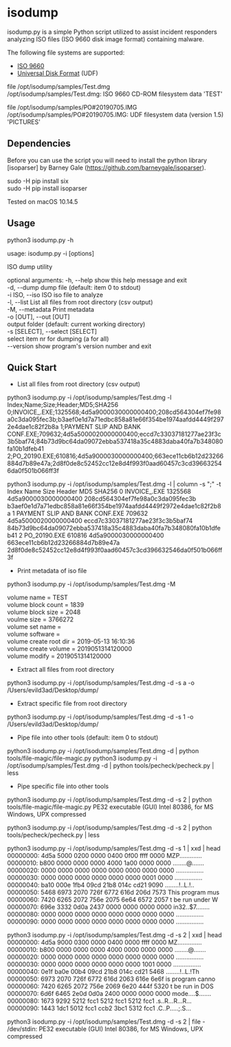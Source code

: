 # isodump

isodump.py is a simple Python script utilized to assist incident responders analyzing ISO files (ISO 9660 disk image format) containing malware.

The following file systems are supported:

* [ISO 9660](https://en.wikipedia.org/wiki/ISO_9660)
* [Universal Disk Format](https://en.wikipedia.org/wiki/Universal_Disk_Format) (UDF)

file /opt/isodump/samples/Test.dmg<br />
/opt/isodump/samples/Test.dmg: ISO 9660 CD-ROM filesystem data 'TEST'<br />

file /opt/isodump/samples/PO#20190705.IMG<br />
/opt/isodump/samples/PO#20190705.IMG: UDF filesystem data (version 1.5) 'PICTURES'<br />

## Dependencies

Before you can use the script you will need to install the python library [isoparser] by Barney Gale (https://github.com/barneygale/isoparser).

sudo -H pip install six<br />
sudo -H pip install isoparser<br />

Tested on macOS 10.14.5

## Usage

python3 isodump.py -h

usage: isodump.py -i <file> [options]

ISO dump utility

optional arguments:
  -h, --help            show this help message and exit<br />
  -d, --dump            dump file (default: item 0 to stdout)<br />
  -i ISO, --iso ISO     iso file to analyze<br />
  -l, --list            List all files from root directory (csv output)<br />
  -M, --metadata        Print metadata<br />
  -o [OUT], --out [OUT]<br />
                        output folder (default: current working directory)<br />
  -s [SELECT], --select [SELECT]<br />
                        select item nr for dumping (a for all)<br />
  --version             show program's version number and exit<br />

## Quick Start

* List all files from root directory (csv output)

python3 isodump.py -i /opt/isodump/samples/Test.dmg -l<br />
Index;Name;Size;Header;MD5;SHA256
0;INVOICE_.EXE;1325568;4d5a9000030000000400;208cd564304ef7fe98a0c3da095fec3b;b3aef0e1d7a71edbc858a81e66f354be1974aafdd4449f2972e4dae1c82f2b8a
1;PAYMENT SLIP AND BANK CONF.EXE;709632;4d5a5000020000000400;eccd7c33037181277ae23f3c3b5baf74;84b73d9bc64da09072ebba537418a35c4883daba40fa7b348080fa10b1dfeb41
2;PO_20190.EXE;610816;4d5a9000030000000400;663ece11cb6b12d23266884d7b89e47a;2d8f0de8c52452cc12e8d4f993f0aad60457c3cd396632546da0f501b066ff3f

python3 isodump.py -i /opt/isodump/samples/Test.dmg -l | column -s ";" -t<br />
Index  Name                            Size     Header                MD5                               SHA256
0      INVOICE_.EXE                    1325568  4d5a9000030000000400  208cd564304ef7fe98a0c3da095fec3b  b3aef0e1d7a71edbc858a81e66f354be1974aafdd4449f2972e4dae1c82f2b8a
1      PAYMENT SLIP AND BANK CONF.EXE  709632   4d5a5000020000000400  eccd7c33037181277ae23f3c3b5baf74  84b73d9bc64da09072ebba537418a35c4883daba40fa7b348080fa10b1dfeb41
2      PO_20190.EXE                    610816   4d5a9000030000000400  663ece11cb6b12d23266884d7b89e47a  2d8f0de8c52452cc12e8d4f993f0aad60457c3cd396632546da0f501b066ff3f

* Print metadata of iso file

python3 isodump.py -i /opt/isodump/samples/Test.dmg -M<br />

volume name = TEST<br />
volume block count = 1839<br />
volume block size = 2048<br />
voulme size = 3766272<br />
volume set name = <br />
volume software = <br />
volume create root dir = 2019-05-13 16:10:36<br />
volume create volume = 2019051314120000<br />
volume modify = 2019051314120000<br />

* Extract all files from root directory

python3 isodump.py -i /opt/isodump/samples/Test.dmg -d -s a -o /Users/evild3ad/Desktop/dump/

* Extract specific file from root directory

python3 isodump.py -i /opt/isodump/samples/Test.dmg -d -s 1 -o /Users/evild3ad/Desktop/dump/

* Pipe file into other tools (default: item 0 to stdout)

python3 isodump.py -i /opt/isodump/samples/Test.dmg -d | python tools/file-magic/file-magic.py
python3 isodump.py -i /opt/isodump/samples/Test.dmg -d | python tools/pecheck/pecheck.py | less

* Pipe specific file into other tools

python3 isodump.py -i /opt/isodump/samples/Test.dmg -d -s 2 | python tools/file-magic/file-magic.py 
PE32 executable (GUI) Intel 80386, for MS Windows, UPX compressed

python3 isodump.py -i /opt/isodump/samples/Test.dmg -d -s 2 | python tools/pecheck/pecheck.py | less

python3 isodump.py -i /opt/isodump/samples/Test.dmg -d -s 1 | xxd | head<br />
00000000: 4d5a 5000 0200 0000 0400 0f00 ffff 0000  MZP.............
00000010: b800 0000 0000 0000 4000 1a00 0000 0000  ........@.......
00000020: 0000 0000 0000 0000 0000 0000 0000 0000  ................
00000030: 0000 0000 0000 0000 0000 0000 0001 0000  ................
00000040: ba10 000e 1fb4 09cd 21b8 014c cd21 9090  ........!..L.!..
00000050: 5468 6973 2070 726f 6772 616d 206d 7573  This program mus
00000060: 7420 6265 2072 756e 2075 6e64 6572 2057  t be run under W
00000070: 696e 3332 0d0a 2437 0000 0000 0000 0000  in32..$7........
00000080: 0000 0000 0000 0000 0000 0000 0000 0000  ................
00000090: 0000 0000 0000 0000 0000 0000 0000 0000  ................

python3 isodump.py -i /opt/isodump/samples/Test.dmg -d -s 2 | xxd | head<br />
00000000: 4d5a 9000 0300 0000 0400 0000 ffff 0000  MZ..............
00000010: b800 0000 0000 0000 4000 0000 0000 0000  ........@.......
00000020: 0000 0000 0000 0000 0000 0000 0000 0000  ................
00000030: 0000 0000 0000 0000 0000 0000 1001 0000  ................
00000040: 0e1f ba0e 00b4 09cd 21b8 014c cd21 5468  ........!..L.!Th
00000050: 6973 2070 726f 6772 616d 2063 616e 6e6f  is program canno
00000060: 7420 6265 2072 756e 2069 6e20 444f 5320  t be run in DOS 
00000070: 6d6f 6465 2e0d 0d0a 2400 0000 0000 0000  mode....$.......
00000080: 1673 9292 5212 fcc1 5212 fcc1 5212 fcc1  .s..R...R...R...
00000090: 1443 1dc1 5012 fcc1 ccb2 3bc1 5312 fcc1  .C..P.....;.S...

python3 isodump.py -i /opt/isodump/samples/Test.dmg -d -s 2 | file -<br />
/dev/stdin: PE32 executable (GUI) Intel 80386, for MS Windows, UPX compressed
